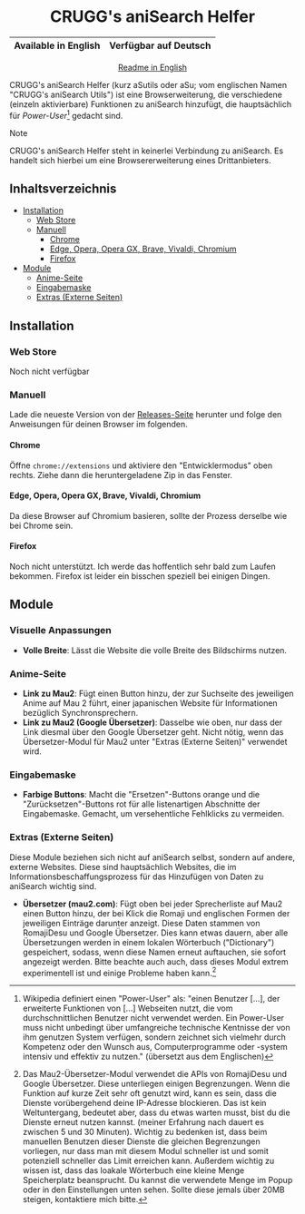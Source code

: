 <div align="center">

# CRUGG's aniSearch Helfer

| Available in English | Verfügbar auf Deutsch |
|----------------------|-----------------------|

  <a href="https://github.com/OfficialCRUGG/anisearch-utils/blob/main/README.md">Readme in English</a>
</div>

CRUGG's aniSearch Helfer (kurz aSutils oder aSu; vom englischen Namen "CRUGG's aniSearch Utils") ist eine Browserweiterung, die verschiedene (einzeln aktivierbare) Funktionen zu aniSearch hinzufügt, die hauptsächlich für *Power-User*[^1] gedacht sind.

> [!NOTE]
> CRUGG's aniSearch Helfer steht in keinerlei Verbindung zu aniSearch. Es handelt sich hierbei um eine Browsererweiterung eines Drittanbieters.

## Inhaltsverzeichnis

- [Installation](#installation)
  - [Web Store](#web-store)
  - [Manuell](#manuell)
    - [Chrome](#chrome)
    - [Edge, Opera, Opera GX, Brave, Vivaldi, Chromium](#edge-opera-opera-gx-brave-vivaldi-chromium)
    - [Firefox](#firefox)
- [Module](#module)
  - [Anime-Seite](#anime-seite)
  - [Eingabemaske](#eingabemaske)
  - [Extras (Externe Seiten)](#extras-externe-seiten)

## Installation

### Web Store

Noch nicht verfügbar

### Manuell

Lade die neueste Version von der [Releases-Seite](https://github.com/OfficialCRUGG/anisearch-utils/releases) herunter und folge den Anweisungen für deinen Browser im folgenden.

#### Chrome

Öffne `chrome://extensions` und aktiviere den "Entwicklermodus" oben rechts. Ziehe dann die heruntergeladene Zip in das Fenster.

#### Edge, Opera, Opera GX, Brave, Vivaldi, Chromium

Da diese Browser auf Chromium basieren, sollte der Prozess derselbe wie bei Chrome sein.

#### Firefox

Noch nicht unterstützt. Ich werde das hoffentlich sehr bald zum Laufen bekommen. Firefox ist leider ein bisschen speziell bei einigen Dingen.

## Module

### Visuelle Anpassungen

- **Volle Breite**: Lässt die Website die volle Breite des Bildschirms nutzen.

### Anime-Seite

- **Link zu Mau2**: Fügt einen Button hinzu, der zur Suchseite des jeweiligen Anime auf Mau 2 führt, einer japanischen Website für Informationen bezüglich Synchronsprechern.
- **Link zu Mau2 (Google Übersetzer)**: Dasselbe wie oben, nur dass der Link diesmal über den Google Übersetzer geht. Nicht nötig, wenn das Übersetzer-Modul für Mau2 unter "Extras (Externe Seiten)" verwendet wird.

### Eingabemaske

- **Farbige Buttons**: Macht die "Ersetzen"-Buttons orange und die "Zurücksetzen"-Buttons rot für alle listenartigen Abschnitte der Eingabemaske. Gemacht, um versehentliche Fehlklicks zu vermeiden.

### Extras (Externe Seiten)

Diese Module beziehen sich nicht auf aniSearch selbst, sondern auf andere, externe Websites. Diese sind hauptsächlich Websites, die im Informationsbeschaffungsprozess für das Hinzufügen von Daten zu aniSearch wichtig sind.

- **Übersetzer (mau2.com)**: Fügt oben bei jeder Sprecherliste auf Mau2 einen Button hinzu, der bei Klick die Romaji und englischen Formen der jeweiligen Einträge darunter anzeigt. Diese Daten stammen von RomajiDesu und Google Übersetzer. Dies kann etwas dauern, aber alle Übersetzungen werden in einem lokalen Wörterbuch ("Dictionary") gespeichert, sodass, wenn diese Namen erneut auftauchen, sie sofort angezeigt werden. Bitte beachte auch auch, dass dieses Modul extrem experimentell ist und einige Probleme haben kann.[^2]

[^1]: Wikipedia definiert einen "Power-User" als: "einen Benutzer [...], der erweiterte Funktionen von [...] Webseiten nutzt, die vom durchschnittlichen Benutzer nicht verwendet werden. Ein Power-User muss nicht unbedingt über umfangreiche technische Kentnisse der von ihm genutzen System verfügen, sondern zeichnet sich vielmehr durch Kompetenz oder den Wunsch aus, Computerprogramme oder -system intensiv und effektiv zu nutzen." (übersetzt aus dem Englischen)

[^2]: Das Mau2-Übersetzer-Modul verwendet die APIs von RomajiDesu und Google Übersetzer. Diese unterliegen einigen Begrenzungen. Wenn die Funktion auf kurze Zeit sehr oft genutzt wird, kann es sein, dass die Dienste vorübergehend deine IP-Adresse blockieren. Das ist kein Weltuntergang, bedeutet aber, dass du etwas warten musst, bist du die Dienste erneut nutzen kannst. (meiner Erfahrung nach dauert es zwischen 5 und 30 Minuten). Wichtig zu bedenken ist, dass beim manuellen Benutzen dieser Dienste die gleichen Begrenzungen vorliegen, nur dass man mit diesem Modul schneller ist und somit potenziell schneller das Limit erreichen kann. Außerdem wichtig zu wissen ist, dass das loakale Wörterbuch eine kleine Menge Speicherplatz beansprucht. Du kannst die verwendete Menge im Popup oder in den Einstellungen unten sehen. Sollte diese jemals über 20MB steigen, kontaktiere mich bitte.
